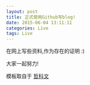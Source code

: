 ```yaml
---
layout: post
title: 正式使用Github写blog!
date: 2015-06-04 13:11:11
categories: Live
tags: Live
---
```


在网上写些资料,作为存在的证明 :)

大家一起努力!

模板取自于 [哲科文](http://jerkwin.github.io/)
